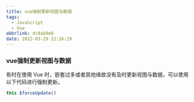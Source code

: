 ```yaml
---
title: vue强制更新视图与数据
tags:
  - JavaScript
  - Vue
abbrlink: dc8ab9e8
date: 2022-03-29 22:26:29
---
```




### vue强制更新视图与数据

有时在使用 Vue 时，嵌套过多或者其他缘故没有及时更新视图与数据，可以使用以下代码进行强制更新。

```javascript
this.$forceUpdate()
```

